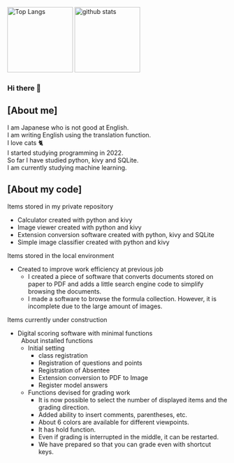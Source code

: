 <p align="left"> 
  <img alt="Top Langs" height="150px" src="https://git-hub-readme-stats-clone-gdj1.vercel.app/api/top-langs/?username=kyoko-toro&layout=compact&exclude_repo=gitHub-readme-stats-clone,github-readme-stats" />
  <img alt="github stats" height="150px" src="https://git-hub-readme-stats-clone-gdj1.vercel.app/api?username=kyoko-toro&show_icons=true" />
</p>

### Hi there 👋

## [About me]
I am Japanese who is not good at English.  
I am writing English using the translation function.  
I love cats 🐈  
I started studying programming in 2022.  
So far I have studied python, kivy and SQLite.  
I am currently studying machine learning.  

## [About my code]
Items stored in my private repository  
* Calculator created with python and kivy
* Image viewer created with python and kivy
* Extension conversion software created with python, kivy and SQLite
* Simple image classifier created with python and kivy

Items stored in the local environment  
* Created to improve work efficiency at previous job  
  * I created a piece of software that converts documents stored on paper to PDF and adds a little search engine code to simplify browsing the documents.
  * I made a software to browse the formula collection. However, it is incomplete due to the large amount of images.

Items currently under construction  
* Digital scoring software with minimal functions  
&nbsp; About installed functions
  * Initial setting
    * class registration  
    * Registration of questions and points  
    * Registration of Absentee  
    * Extension conversion to PDF to Image  
    * Register model answers  
  * Functions devised for grading work
    * It is now possible to select the number of displayed items and the grading direction.  
    * Added ability to insert comments, parentheses, etc.  
    * About 6 colors are available for different viewpoints.  
    * It has hold function.  
    * Even if grading is interrupted in the middle, it can be restarted.
    * We have prepared so that you can grade even with shortcut keys.  
